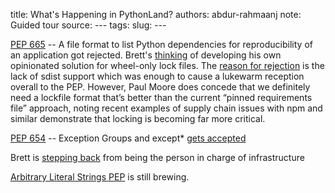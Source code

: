 title: What's Happening in PythonLand?
authors: abdur-rahmaanj
note: Guided tour
source: ---
tags: 
slug: ---

[PEP 665](https://www.python.org/dev/peps/pep-0665/) -- A file format to list Python dependencies for reproducibility of an application got rejected. Brett's [thinking](https://twitter.com/brettsky/status/1481069172314550276?s=20) of developing his own opinionated solution for wheel-only lock files. The [reason for rejection](https://discuss.python.org/t/pep-665-take-2-a-file-format-to-list-python-dependencies-for-reproducibility-of-an-application/11736/140) is the lack of sdist support which was enough to cause a lukewarm reception overall to the PEP. However, Paul Moore does concede that we definitely need a lockfile format that’s better than the current “pinned requirements file” approach, noting recent examples of supply chain issues with npm and similar demonstrate that locking is becoming far more critical.


 
[PEP 654](https://www.python.org/dev/peps/pep-0654/) -- Exception Groups and except* [gets accepted](https://discuss.python.org/t/accepting-pep-654-exception-groups-and-except/10813)


Brett is [stepping back](https://mail.python.org/archives/list/python-committers@python.org/thread/GB7T23XWLNKR24V5IWBADYSLFK6KWCY6/) from being the person in charge of infrastructure



[Arbitrary Literal Strings PEP](https://docs.google.com/document/d/1fbAbA2MCoAcSO1c8gecmUJYZ-Q0utT3CmaXlQ3IhzZw/edit) is still brewing.